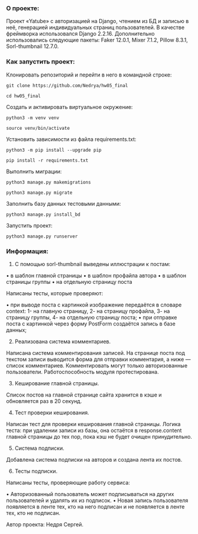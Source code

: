 ### О проекте:

Проект «Yatube» с авторизацией на Django, чтением из БД и записью в неё, генерацией индивидуальных страниц пользователей.
В качестве фреймворка использовался Django 2.2.16.
Дополнительно использовались следующие пакеты: Faker 12.0.1, Mixer 7.1.2, Pillow 8.3.1, Sorl-thumbnail 12.7.0.


### Как запустить проект:

Клонировать репозиторий и перейти в него в командной строке:

```
git clone https://github.com/Nedrya/hw05_final
```

```
cd hw05_final
```

Cоздать и активировать виртуальное окружение:

```
python3 -m venv venv
```

```
source venv/bin/activate
```

Установить зависимости из файла requirements.txt:

```
python3 -m pip install --upgrade pip
```

```
pip install -r requirements.txt
```

Выполнить миграции:

```
python3 manage.py makemigrations
```
```
python3 manage.py migrate
```

Заполнить базу данных тестовыми данными:

```
python3 manage.py install_bd
```


Запустить проект:

```
python3 manage.py runserver
```


### Информация:

1) С помощью sorl-thumbnail выведены иллюстрации к постам:

• в шаблон главной страницы
• в шаблон профайла автора
• в шаблон страницы группы
• на отдельную страницу поста


Написаны тесты, которые проверяют:

• при выводе поста с картинкой изображение передаётся в словаре context:
    1- на главную страницу,
    2- на страницу профайла,
    3- на страницу группы,
    4- на отдельную страницу поста;
• при отправке поста с картинкой через форму PostForm создаётся запись в базе данных;


2) Реализована система комментариев.


Написана система комментирования записей. На странице поста под текстом записи выводится форма для отправки комментария, а ниже — список комментариев. Комментировать могут только авторизованные пользователи. Работоспособность модуля протестирована.

3) Кеширование главной страницы.

Список постов на главной странице сайта хранится в кэше и обновляется раз в 20 секунд.

4) Тест проверки кеширования.

Написан тест для проверки кеширования главной страницы. Логика теста: при удалении записи из базы, она остаётся в response.content главной страницы до тех пор, пока кэш не будет очищен принудительно.

5) Система подписки.

Добавлена система подписки на авторов и создана лента их постов.

6) Тесты подписки.

Написаны тесты, проверяющие работу сервиса:

• Авторизованный пользователь может подписываться на других пользователей и удалять их из подписок.
• Новая запись пользователя появляется в ленте тех, кто на него подписан и не появляется в ленте тех, кто не подписан.

Автор проекта: Недря Сергей.




